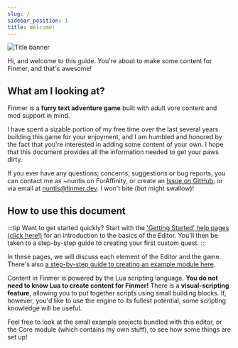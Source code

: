 ```yaml
---
slug: /
sidebar_position: 1
title: Welcome!
---
```


![Title banner](/images/TitleBanner.png)

Hi, and welcome to this guide. You're about to make some content for Finmer, and that's awesome!

## What am I looking at?

Finmer is a **furry text adventure game** built with adult vore content and mod support in mind.

I have spent a sizable portion of my free time over the last several years building this game for your enjoyment, and I am humbled and honored by the fact that you're interested in adding some content of your own. I hope that this document provides all the information needed to get your paws dirty.

If you ever have any questions, concerns, suggestions or bug reports, you can contact me as ~nuntis on FurAffinity, or create an [Issue on GitHub](https://github.com/pileofwolves/finmer/issues), or via email at [nuntis@finmer.dev](mailto:nuntis@finmer.dev). I won't bite (but might swallow)!

## How to use this document

:::tip Want to get started quickly?
Start with the ['Getting Started' help pages (click here!)](/getting-started/about-modules) for an introduction to the basics of the Editor. You'll then be taken to a step-by-step guide to creating your first custom quest.
:::

In these pages, we will discuss each element of the Editor and the game. There's also [a step-by-step guide to creating an example module here](/getting-started/about-modules).

Content in Finmer is powered by the Lua scripting language. **You do not need to know Lua to create content for Finmer!** There is a **visual-scripting feature**, allowing you to put together scripts using small building blocks. If, however, you'd like to use the engine to its fullest potential, some scripting knowledge will be useful.

Feel free to look at the small example projects bundled with this editor, or the Core module (which contains my own stuff), to see how some things are set up! 

